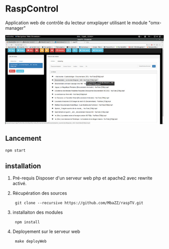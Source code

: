 # RaspControl 
Application web de contrôle du lecteur omxplayer utilisant le module "omx-manager" 

![ScreenShot du contrôleur web](./README.md.d/raspTVScreen1.jpg)

## Lancement

    npm start

## installation
1. Pré-requis
Disposer d'un serveur web php et apache2 avec rewrite activé. 


1. Récupération des sources

        git clone --recursive https://github.com/MbaZZ/raspTV.git

2. installaiton des modules

        npm install

3. Deployement sur le serveur web

        make deployWeb 

